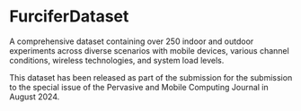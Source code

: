# FurciferDataset
A comprehensive dataset containing over 250 indoor and outdoor experiments across diverse scenarios with mobile devices, various channel conditions, wireless technologies, and system load levels.

This dataset has been released as part of the submission for the submission to the special issue of the Pervasive and Mobile Computing Journal in August 2024.
